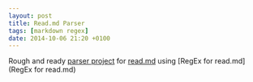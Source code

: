 ```yaml
---
layout: post
title: Read.md Parser
tags: [markdown regex]
date: 2014-10-06 21:20 +0100
---
```

Rough and ready [parser project](https://github.com/idiotandrobot/ReadMarkdownParser) for [read.md](https://github.com/idiotandrobot/blog/blob/gh-pages/read.md) using [RegEx for read.md](RegEx for read.md)
